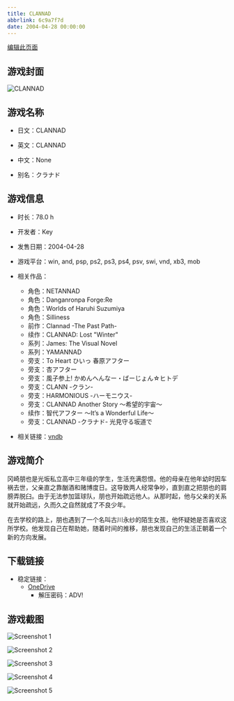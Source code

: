 ```yaml
---
title: CLANNAD
abbrlink: 6c9a7f7d
date: 2004-04-28 00:00:00
---
```

[编辑此页面](https://github.com/ACG-3/ADV3-source/blob/main/source/_posts/games/CLANNAD.md)

## 游戏封面

![CLANNAD](https://pan.timero.xyz/d/onedrive/img_lib_001/CLANNAD_cover.avif)


## 游戏名称

- 日文：CLANNAD
- 英文：CLANNAD
- 中文：None

- 别名：クラナド


## 游戏信息

- 时长：78.0 h
- 开发者：Key
- 发售日期：2004-04-28
- 游戏平台：win, and, psp, ps2, ps3, ps4, psv, swi, vnd, xb3, mob
- 相关作品：
   - 角色：NETANNAD
   - 角色：Danganronpa Forge:Re
   - 角色：Worlds of Haruhi Suzumiya
   - 角色：Silliness
   - 前作：Clannad -The Past Path-
   - 续作：CLANNAD: Lost "Winter"
   - 系列：James: The Visual Novel
   - 系列：YAMANNAD
   - 旁支：To Heart ひいっ 春原アフター
   - 旁支：杏アフター
   - 旁支：風子参上! かめんへんなー・ばーじょん☆ヒトデ
   - 旁支：CLANN -クラン-
   - 旁支：HARMONIOUS -ハーモニウス-
   - 旁支：CLANNAD Another Story ～希望的宇宙～
   - 续作：智代アフター ～It’s a Wonderful Life～
   - 旁支：CLANNAD -クラナド- 光見守る坂道で

- 相关链接：[vndb](https://vndb.org/v4)


## 游戏简介

冈崎朋也是光坂私立高中三年级的学生，生活充满怨恨。他的母亲在他年幼时因车祸去世，父亲直之靠酗酒和赌博度日。这导致两人经常争吵，直到直之把朋也的肩膀弄脱臼。由于无法参加篮球队，朋也开始疏远他人。从那时起，他与父亲的关系就开始疏远，久而久之自然就成了不良少年。

在去学校的路上，朋也遇到了一个名叫古川永纱的陌生女孩，他怀疑她是否喜欢这所学校。他发现自己在帮助她，随着时间的推移，朋也发现自己的生活正朝着一个新的方向发展。


## 下载链接

- 稳定链接：
    - [OneDrive](https://pan.timero.xyz/onedrive/adv_lib_001/CLANNAD)
        - 解压密码：ADV!



## 游戏截图


![Screenshot 1](https://pan.timero.xyz/d/onedrive/img_lib_001/CLANNAD_Screenshot_1.avif)

![Screenshot 2](https://pan.timero.xyz/d/onedrive/img_lib_001/CLANNAD_Screenshot_2.avif)

![Screenshot 3](https://pan.timero.xyz/d/onedrive/img_lib_001/CLANNAD_Screenshot_3.avif)

![Screenshot 4](https://pan.timero.xyz/d/onedrive/img_lib_001/CLANNAD_Screenshot_4.avif)

![Screenshot 5](https://pan.timero.xyz/d/onedrive/img_lib_001/CLANNAD_Screenshot_5.avif)

